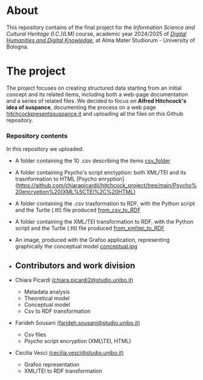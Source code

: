 # About 
This repository contains of the final project for the _Information Science and Cultural Heritage (I.C.)(LM)_ course, academic year 2024/2025 of [_Digital Humanities and Digital Knowledge_](https://corsi.unibo.it/2cycle/DigitalHumanitiesKnowledge), at Alma Mater Studiorum - University of Bologna. 

# The project 
The project focuses on creating structured data starting from an initial concept and its related items, including both a web-page documentation and a series of related files. 
We decided to focus on **Alfred Hitchcock's idea of suspance**, documenting the process on a web page [hitchcockpresentssuspance.it](https://hitchcockpresentsuspance.my.canva.site/) and uploading all the files on this Github repository.

### Repository contents 
In this repository we uploaded: 
- A folder containing the 10 .csv describing the items [csv_folder](https://github.com/chiarapicardii/hitchcock_project/tree/main/csv_folder)
- A folder containing Psycho's script enctyption: both XML/TEI and its trasnformation to HTML [Psycho enryption](https://github.com/chiarapicardii/hitchcock_project/tree/main/Psycho%20encryption%20(XML%5CTEI%2C%20HTML)
- A folder containing the .csv trasformation to RDF, with the Python script and the Turtle (.ttl) file produced [from_csv_to_RDF](https://github.com/chiarapicardii/hitchcock_project/tree/main/from_csv_to_RDF)
- A folder containing the XML/TEI transformation to RDF, with the Python script and the Turtle (.ttl) file produced [from_xml\tei_to_RDF](https://github.com/chiarapicardii/hitchcock_project/tree/main/from_xml%5Ctei_to_RDF)
- An image, produced with the Grafoo application, representing graphically the conceptual model [conceptual.jpg](https://github.com/chiarapicardii/hitchcock_project/blob/main/conceptual.jpg)

- ## Contributors and work division
* Chiara Picardi [(chiara.picardi2@studio.unibo.it)](chiara.picardi2@studio.unibo.it)
    - Metadata analysis
    - Theoretical model
    - Conceptual model
    - Csv to RDF transformation
      
* Farideh Sousani [(farideh.sousani@studio.unibo.it)](farideh.sousani@studio.unibo.it)
   - Csv files
   - *Psycho* script encryption (XML\TEI, HTML)
     
* Cecilia Vesci [(cecilia.vesci@studio.unibo.it)](cecilia.vesci@studio.unibo.it)
   - Grafoo representation
   - XML/TEI to RDF transformation 
